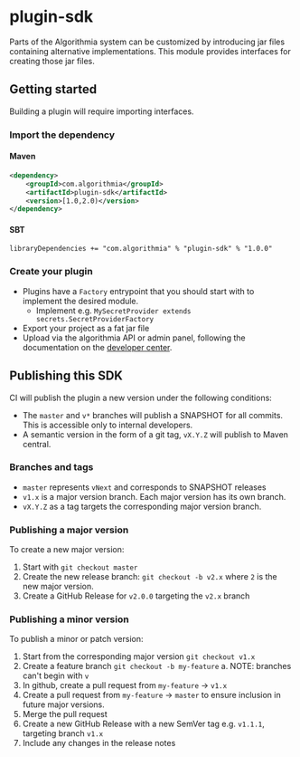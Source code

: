 plugin-sdk
==========

Parts of the Algorithmia system can be customized by introducing jar files
containing alternative implementations.  This module provides interfaces for
creating those jar files.

## Getting started

Building a plugin will require importing interfaces.

### Import the dependency

#### Maven
```xml
<dependency>
    <groupId>com.algorithmia</groupId>
    <artifactId>plugin-sdk</artifactId>
    <version>[1.0,2.0)</version>
</dependency>
```

#### SBT

```
libraryDependencies += "com.algorithmia" % "plugin-sdk" % "1.0.0"
```

### Create your plugin
- Plugins have a `Factory` entrypoint that you should start with to implement the desired module.
  - Implement e.g. `MySecretProvider extends secrets.SecretProviderFactory`
- Export your project as a fat jar file
- Upload via the algorithmia API or admin panel, following the documentation on the [developer center](https://algorithmia.com/developers).


## Publishing this SDK

CI will publish the plugin a new version under the following conditions:
- The `master` and `v*` branches will publish a SNAPSHOT for all commits.  This is accessible only to internal developers.
- A semantic version in the form of a git tag, `vX.Y.Z` will publish to Maven central.

### Branches and tags
- `master` represents `vNext` and corresponds to SNAPSHOT releases
- `v1.x` is a major version branch.  Each major version has its own branch.
- `vX.Y.Z` as a tag targets the corresponding major version branch. 


### Publishing a major version
To create a new major version:
1. Start with `git checkout master`
1. Create the new release branch: `git checkout -b v2.x` where `2` is the new major version.
1. Create a GitHub Release for `v2.0.0` targeting the `v2.x` branch

### Publishing a minor version
To publish a minor or patch version:
1. Start from the corresponding major version `git checkout v1.x`
1. Create a feature branch `git checkout -b my-feature`
   a. NOTE: branches can't begin with `v`
1. In github, create a pull request from `my-feature` -> `v1.x`
1. Create a pull request from `my-feature` -> `master` to ensure inclusion in future major versions.
1. Merge the pull request
1. Create a new GitHub Release with a new SemVer tag e.g. `v1.1.1`, targeting branch `v1.x`
1. Include any changes in the release notes

